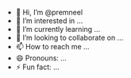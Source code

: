 - 👋 Hi, I’m @premneel
- 👀 I’m interested in ...
- 🌱 I’m currently learning ...
- 💞️ I’m looking to collaborate on ...
- 📫 How to reach me ...
- 😄 Pronouns: ...
- ⚡ Fun fact: ...

<!---
premneel/premneel is a ✨ special ✨ repository because its `README.md` (this file) appears on your GitHub profile.
You can click the Preview link to take a look at your changes.
--->
